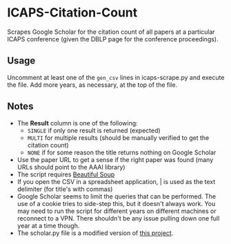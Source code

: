 # ICAPS-Citation-Count
Scrapes Google Scholar for the citation count of all papers at a particular ICAPS conference (given the DBLP page for the conference proceedings).

## Usage
Uncomment at least one of the `gen_csv` lines in icaps-scrape.py and execute the file. Add more years, as necessary, at the top of the file.

## Notes
* The **Result** column is one of the following:
  * `SINGLE` if only one result is returned (expected)
  * `MULTI` for multiple results (should be manually verified to get the citation count)
  * `NONE` if for some reason the title returns nothing on Google Scholar
* Use the paper URL to get a sense if the right paper was found (many URLs should point to the AAAI library)
* The script requires [Beautiful Soup](http://www.crummy.com/software/BeautifulSoup/)
* If you open the CSV in a spreadsheet application, | is used as the text delimiter (for title's with commas)
* Google Scholar seems to limit the queries that can be performed. The use of a cookie tries to side-step this, but it doesn't always work. You may need to run the script for different years on different machines or reconnect to a VPN. There shouldn't be any issue pulling down one full year at a time though.
* The scholar.py file is a modified version of [this project](https://github.com/ckreibich/scholar.py).

